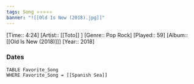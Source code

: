```yaml
---
tags: Song ⭐⭐⭐⭐⭐ 
banner: "![[Old Is New (2018).jpg]]"
---
```

[Time:: 4:24]
[Artist:: [[Toto]] ]
[Genre:: Pop Rock]
[Played:: 59]
[Album:: [[Old Is New (2018)]]]
[Year:: 2018]
### Dates
````dataview
TABLE Favorite_Song
WHERE Favorite_Song = [[Spanish Sea]]
````